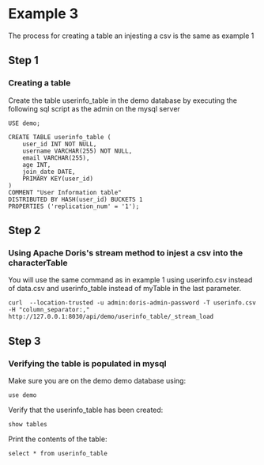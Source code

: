 # Example 3
The process for creating a table an injesting a csv is the same as example 1

## Step 1 
### Creating a table
Create the table userinfo_table in the demo database by executing the following sql script as the admin on the mysql server
```
USE demo;

CREATE TABLE userinfo_table (
    user_id INT NOT NULL,
    username VARCHAR(255) NOT NULL,
    email VARCHAR(255),
    age INT,
    join_date DATE,
    PRIMARY KEY(user_id)
)
COMMENT "User Information table"
DISTRIBUTED BY HASH(user_id) BUCKETS 1
PROPERTIES ('replication_num' = '1');
```
## Step 2
### Using Apache Doris's stream method to injest a csv into the characterTable
You will use the same command as in example 1 using userinfo.csv instead of data.csv and userinfo_table instead of myTable in the last parameter.
```
curl  --location-trusted -u admin:doris-admin-password -T userinfo.csv -H "column_separator:," http://127.0.0.1:8030/api/demo/userinfo_table/_stream_load
```

## Step 3
### Verifying the table is populated in mysql
Make sure you are on the demo demo database using:
```
use demo
```
Verify that the userinfo_table has been created:
```
show tables
```
Print the contents of the table:
```
select * from userinfo_table
```